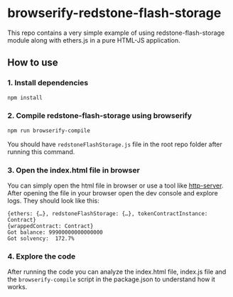 # browserify-redstone-flash-storage

This repo contains a very simple example of using redstone-flash-storage module along with ethers.js in a pure HTML-JS application.

## How to use

### 1. Install dependencies
```sh
npm install
```

### 2. Compile redstone-flash-storage using browserify
```sh
npm run browserify-compile
```
You should have `redstoneFlashStorage.js` file in the root repo folder after running this command.

### 3. Open the index.html file in browser
You can simply open the html file in browser or use a tool like [http-server](https://www.npmjs.com/package/http-server). After opening the file in your browser open the dev console and explore logs. They should look like this:

```
{ethers: {…}, redstoneFlashStorage: {…}, tokenContractInstance: Contract}
{wrappedContract: Contract}
Got balance: 99900000000000000
Got solvency:  172.7%
```

### 4. Explore the code
After running the code you can analyze the index.html file, index.js file and the `browserify-compile` script in the package.json to understand how it works.
